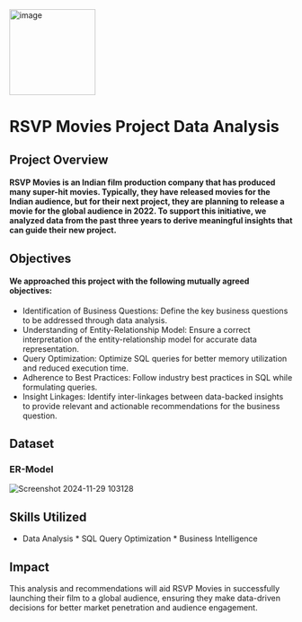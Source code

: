 
<img width="153" alt="image" src="https://github.com/user-attachments/assets/5a3e487e-6267-466f-90c6-0cb1314da9e2">

# RSVP Movies Project Data Analysis

## Project Overview

#### RSVP Movies is an Indian film production company that has produced many super-hit movies. Typically, they have released movies for the Indian audience, but for their next project, they are planning to release a movie for the global audience in 2022. To support this initiative, we analyzed data from the past three years to derive meaningful insights that can guide their new project.

## Objectives

#### We approached this project with the following mutually agreed objectives:

* Identification of Business Questions: Define the key business questions to be addressed through data analysis.
* Understanding of Entity-Relationship Model: Ensure a correct interpretation of the entity-relationship model for accurate data representation.
* Query Optimization: Optimize SQL queries for better memory utilization and reduced execution time.
* Adherence to Best Practices: Follow industry best practices in SQL while formulating queries.
* Insight Linkages: Identify inter-linkages between data-backed insights to provide relevant and actionable recommendations for the business question.

## Dataset

### ER-Model

![Screenshot 2024-11-29 103128](https://github.com/user-attachments/assets/733a8d72-48e8-4ba0-915d-64bf4ad6851c)

## Skills Utilized

* Data Analysis * SQL Query Optimization * Business Intelligence

## Impact
This analysis and recommendations will aid RSVP Movies in successfully launching their film to a global audience, ensuring they make data-driven decisions for better market penetration and audience engagement.
